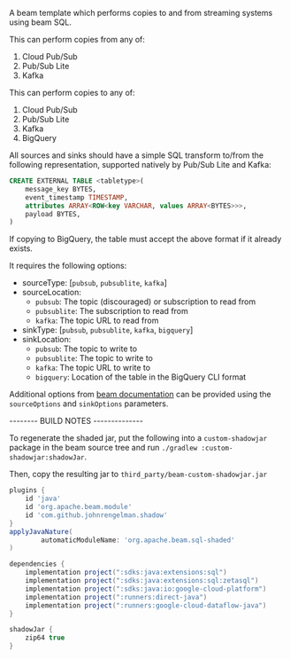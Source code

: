 A beam template which performs copies to and from streaming systems using beam SQL.

This can perform copies from any of:
1) Cloud Pub/Sub
2) Pub/Sub Lite
3) Kafka

This can perform copies to any of:
1) Cloud Pub/Sub
2) Pub/Sub Lite
3) Kafka
4) BigQuery

All sources and sinks should have a simple SQL transform to/from the following
representation, supported natively by Pub/Sub Lite and Kafka:

```sql
CREATE EXTERNAL TABLE <tabletype>(
    message_key BYTES,
    event_timestamp TIMESTAMP,
    attributes ARRAY<ROW<key VARCHAR, values ARRAY<BYTES>>>,
    payload BYTES,
)
```

If copying to BigQuery, the table must accept the above format if it already
exists.

It requires the following options:

* sourceType: [`pubsub`, `pubsublite`, `kafka`]
* sourceLocation:
  * `pubsub`: The topic (discouraged) or subscription to read from
  * `pubsublite`: The subscription to read from
  * `kafka`: The topic URL to read from
* sinkType: [`pubsub`, `pubsublite`, `kafka`, `bigquery`]
* sinkLocation:
  * `pubsub`: The topic to write to
  * `pubsublite`: The topic to write to
  * `kafka`: The topic URL to write to
  * `bigquery`: Location of the table in the BigQuery CLI format


Additional options from
[beam documentation](https://beam.apache.org/documentation/dsls/sql/extensions/create-external-table)
can be provided using the `sourceOptions` and `sinkOptions` parameters.

-------- BUILD NOTES --------------

To regenerate the shaded jar, put the following into a `custom-shadowjar`
package in the beam source tree and run `./gradlew :custom-shadowjar:shadowJar`.

Then, copy the resulting jar to `third_party/beam-custom-shadowjar.jar`

```groovy
plugins {
    id 'java'
    id 'org.apache.beam.module'
    id 'com.github.johnrengelman.shadow'
}
applyJavaNature(
        automaticModuleName: 'org.apache.beam.sql-shaded'
)

dependencies {
    implementation project(":sdks:java:extensions:sql")
    implementation project(":sdks:java:extensions:sql:zetasql")
    implementation project(":sdks:java:io:google-cloud-platform")
    implementation project(":runners:direct-java")
    implementation project(":runners:google-cloud-dataflow-java")
}

shadowJar {
    zip64 true
}
```
